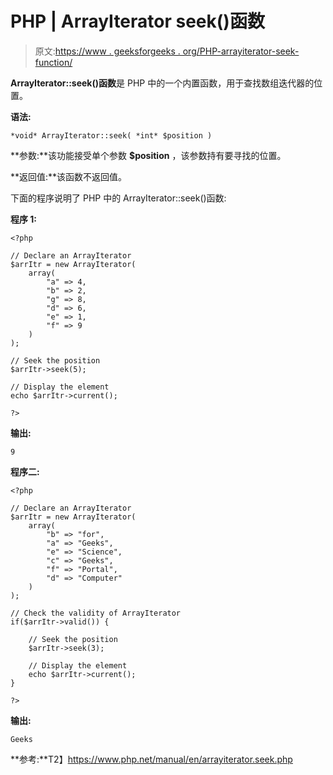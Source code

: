# PHP | ArrayIterator seek()函数

> 原文:[https://www . geeksforgeeks . org/PHP-arrayiterator-seek-function/](https://www.geeksforgeeks.org/php-arrayiterator-seek-function/)

**ArrayIterator::seek()函数**是 PHP 中的一个内置函数，用于查找数组迭代器的位置。

**语法:**

```
*void* ArrayIterator::seek( *int* $position )
```

**参数:**该功能接受单个参数 **$position** ，该参数持有要寻找的位置。

**返回值:**该函数不返回值。

下面的程序说明了 PHP 中的 ArrayIterator::seek()函数:

**程序 1:**

```
<?php

// Declare an ArrayIterator
$arrItr = new ArrayIterator(
    array(
        "a" => 4,
        "b" => 2,
        "g" => 8,
        "d" => 6,
        "e" => 1,
        "f" => 9
    )
);

// Seek the position
$arrItr->seek(5);

// Display the element
echo $arrItr->current();

?>
```

**输出:**

```
9

```

**程序二:**

```
<?php

// Declare an ArrayIterator
$arrItr = new ArrayIterator(
    array(
        "b" => "for",
        "a" => "Geeks",
        "e" => "Science",
        "c" => "Geeks",
        "f" => "Portal",
        "d" => "Computer"
    )
);

// Check the validity of ArrayIterator
if($arrItr->valid()) {

    // Seek the position
    $arrItr->seek(3);

    // Display the element
    echo $arrItr->current();
}

?>
```

**输出:**

```
Geeks

```

**参考:**T2】https://www.php.net/manual/en/arrayiterator.seek.php